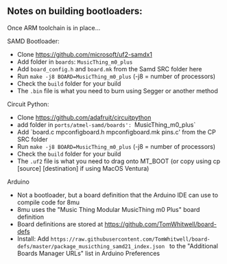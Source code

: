 ## Notes on building bootloaders: 

Once ARM toolchain is in place... 

SAMD Bootloader: 
* Clone https://github.com/microsoft/uf2-samdx1
* Add folder in `boards`: `MusicThing_m0_plus`
* Add `board_config.h` and `board.mk` from the Samd SRC folder here 
* Run `make -j8 BOARD=MusicThing_m0_plus` (-j8 = number of processors)
* Check the `build` folder for your build
* The `.bin` file is what you need to burn using Segger or another method 

Circuit Python: 
* Clone https://github.com/adafruit/circuitpython
* add folder in `ports/atmel-samd/boards': `MusicThing_m0_plus`
* Add `board.c mpconfigboard.h mpconfigboard.mk pins.c' from the CP SRC folder 
* Run `make -j8 BOARD=MusicThing_m0_plus` (-j8 = number of processors)
* Check the `build` folder for your build
* The `.uf2` file is what you need to drag onto MT_BOOT (or copy using cp [source] [destination] if using MacOS Ventura)

Arduino
* Not a bootloader, but a board definition that the Arduino IDE can use to compile code for 8mu 
* 8mu uses the "Music Thing Modular MusicThing m0 Plus" board definition 
* Board definitions are stored at https://github.com/TomWhitwell/board-defs
* Install: Add 
`https://raw.githubusercontent.com/TomWhitwell/board-defs/master/package_musicthing_samd21_index.json
`
to the "Additional Boards Manager URLs" list in Arduino Preferences



